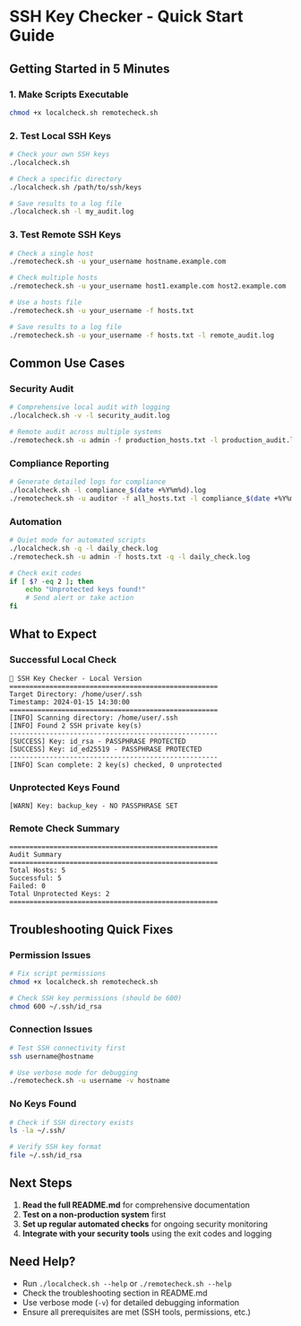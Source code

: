 # SSH Key Checker - Quick Start Guide

## Getting Started in 5 Minutes

### 1. Make Scripts Executable
```bash
chmod +x localcheck.sh remotecheck.sh
```

### 2. Test Local SSH Keys
```bash
# Check your own SSH keys
./localcheck.sh

# Check a specific directory
./localcheck.sh /path/to/ssh/keys

# Save results to a log file
./localcheck.sh -l my_audit.log
```

### 3. Test Remote SSH Keys
```bash
# Check a single host
./remotecheck.sh -u your_username hostname.example.com

# Check multiple hosts
./remotecheck.sh -u your_username host1.example.com host2.example.com

# Use a hosts file
./remotecheck.sh -u your_username -f hosts.txt

# Save results to a log file
./remotecheck.sh -u your_username -f hosts.txt -l remote_audit.log
```

## Common Use Cases

### Security Audit
```bash
# Comprehensive local audit with logging
./localcheck.sh -v -l security_audit.log

# Remote audit across multiple systems
./remotecheck.sh -u admin -f production_hosts.txt -l production_audit.log
```

### Compliance Reporting
```bash
# Generate detailed logs for compliance
./localcheck.sh -l compliance_$(date +%Y%m%d).log
./remotecheck.sh -u auditor -f all_hosts.txt -l compliance_$(date +%Y%m%d).log
```

### Automation
```bash
# Quiet mode for automated scripts
./localcheck.sh -q -l daily_check.log
./remotecheck.sh -u admin -f hosts.txt -q -l daily_check.log

# Check exit codes
if [ $? -eq 2 ]; then
    echo "Unprotected keys found!"
    # Send alert or take action
fi
```

## What to Expect

### Successful Local Check
```
🔎 SSH Key Checker - Local Version
====================================================
Target Directory: /home/user/.ssh
Timestamp: 2024-01-15 14:30:00
====================================================
[INFO] Scanning directory: /home/user/.ssh
[INFO] Found 2 SSH private key(s)
----------------------------------------------------
[SUCCESS] Key: id_rsa - PASSPHRASE PROTECTED
[SUCCESS] Key: id_ed25519 - PASSPHRASE PROTECTED
----------------------------------------------------
[INFO] Scan complete: 2 key(s) checked, 0 unprotected
```

### Unprotected Keys Found
```
[WARN] Key: backup_key - NO PASSPHRASE SET
```

### Remote Check Summary
```
====================================================
Audit Summary
====================================================
Total Hosts: 5
Successful: 5
Failed: 0
Total Unprotected Keys: 2
====================================================
```

## Troubleshooting Quick Fixes

### Permission Issues
```bash
# Fix script permissions
chmod +x localcheck.sh remotecheck.sh

# Check SSH key permissions (should be 600)
chmod 600 ~/.ssh/id_rsa
```

### Connection Issues
```bash
# Test SSH connectivity first
ssh username@hostname

# Use verbose mode for debugging
./remotecheck.sh -u username -v hostname
```

### No Keys Found
```bash
# Check if SSH directory exists
ls -la ~/.ssh/

# Verify SSH key format
file ~/.ssh/id_rsa
```

## Next Steps

1. **Read the full README.md** for comprehensive documentation
2. **Test on a non-production system** first
3. **Set up regular automated checks** for ongoing security monitoring
4. **Integrate with your security tools** using the exit codes and logging

## Need Help?

- Run `./localcheck.sh --help` or `./remotecheck.sh --help`
- Check the troubleshooting section in README.md
- Use verbose mode (`-v`) for detailed debugging information
- Ensure all prerequisites are met (SSH tools, permissions, etc.)
